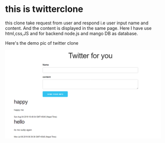 # this is twitterclone
 this clone take request from user and respond i.e user input name and content. 
 And the content is displayed  in the same page.
 Here I have use html,css,JS and for backend node.js and mango DB as database.
 
 Here's the demo pic of twitter clone
 
 <img src="https://github.com/sudiprajkunwar/Twitterclone/blob/master/demopic.png">
 

